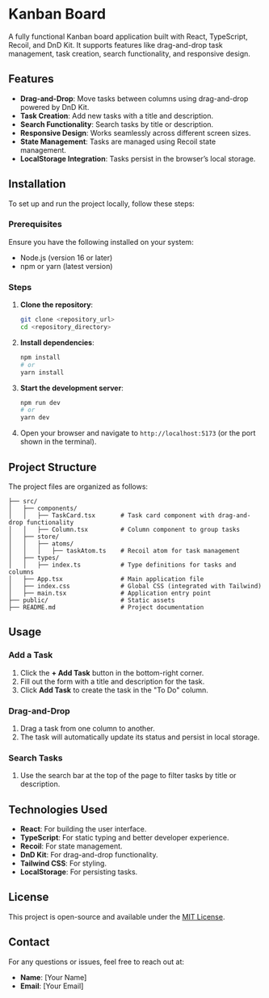 # Kanban Board

A fully functional Kanban board application built with React, TypeScript, Recoil, and DnD Kit. It supports features like drag-and-drop task management, task creation, search functionality, and responsive design.

## Features

- **Drag-and-Drop**: Move tasks between columns using drag-and-drop powered by DnD Kit.
- **Task Creation**: Add new tasks with a title and description.
- **Search Functionality**: Search tasks by title or description.
- **Responsive Design**: Works seamlessly across different screen sizes.
- **State Management**: Tasks are managed using Recoil state management.
- **LocalStorage Integration**: Tasks persist in the browser’s local storage.

## Installation

To set up and run the project locally, follow these steps:

### Prerequisites

Ensure you have the following installed on your system:

- Node.js (version 16 or later)
- npm or yarn (latest version)

### Steps

1. **Clone the repository**:
   ```bash
   git clone <repository_url>
   cd <repository_directory>
   ```

2. **Install dependencies**:
   ```bash
   npm install
   # or
   yarn install
   ```

3. **Start the development server**:
   ```bash
   npm run dev
   # or
   yarn dev
   ```

4. Open your browser and navigate to `http://localhost:5173` (or the port shown in the terminal).

## Project Structure

The project files are organized as follows:

```
├── src/
│   ├── components/
│   │   ├── TaskCard.tsx       # Task card component with drag-and-drop functionality
│   │   ├── Column.tsx         # Column component to group tasks
│   ├── store/
│   │   ├── atoms/
│   │   │   ├── taskAtom.ts    # Recoil atom for task management
│   ├── types/
│   │   ├── index.ts           # Type definitions for tasks and columns
│   ├── App.tsx                # Main application file
│   ├── index.css              # Global CSS (integrated with Tailwind)
│   ├── main.tsx               # Application entry point
├── public/                    # Static assets
├── README.md                  # Project documentation
```

## Usage

### Add a Task

1. Click the **+ Add Task** button in the bottom-right corner.
2. Fill out the form with a title and description for the task.
3. Click **Add Task** to create the task in the "To Do" column.

### Drag-and-Drop

1. Drag a task from one column to another.
2. The task will automatically update its status and persist in local storage.

### Search Tasks

1. Use the search bar at the top of the page to filter tasks by title or description.

## Technologies Used

- **React**: For building the user interface.
- **TypeScript**: For static typing and better developer experience.
- **Recoil**: For state management.
- **DnD Kit**: For drag-and-drop functionality.
- **Tailwind CSS**: For styling.
- **LocalStorage**: For persisting tasks.

## License

This project is open-source and available under the [MIT License](LICENSE).

## Contact

For any questions or issues, feel free to reach out at:
- **Name**: [Your Name]
- **Email**: [Your Email]
